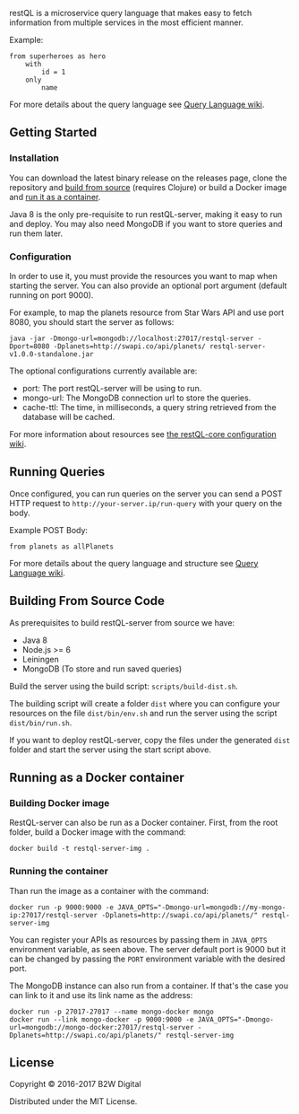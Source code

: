 restQL is a microservice query language that makes easy to fetch information from multiple services in the most efficient manner.

Example:

```restql
from superheroes as hero
    with
        id = 1
    only
        name
```

For more details about the query language see [Query Language wiki](https://github.com/B2W-BIT/restQL-server/wiki/RestQL-Query-Language).

## Getting Started

### Installation

You can download the latest binary release on the releases page, clone the repository and [build from source](#building-from-source-code) (requires Clojure) or build a Docker image and [run it as a container](#running-as-a-docker-container).

Java 8 is the only pre-requisite to run restQL-server, making it easy to run and deploy. You may also need MongoDB if you want to store queries and run them later.

### Configuration

In order to use it, you must provide the resources you want to map when starting the server. You can also provide an optional port argument (default running on port 9000).

For example, to map the planets resource from Star Wars API and use port 8080, you should start the server as follows:

```
java -jar -Dmongo-url=mongodb://localhost:27017/restql-server -Dport=8080 -Dplanets=http://swapi.co/api/planets/ restql-server-v1.0.0-standalone.jar
```

The optional configurations currently available are:

+ port: The port restQL-server will be using to run.
+ mongo-url: The MongoDB connection url to store the queries.
+ cache-ttl: The time, in milliseconds, a query string retrieved from the database will be cached.

For more information about resources see [the restQL-core configuration wiki](https://github.com/B2W-BIT/restQL-core/wiki/Configuration#resources).

## Running Queries

Once configured, you can run queries on the server you can send a POST HTTP request to `http://your-server.ip/run-query` with your query on the body.

Example POST Body:

```restql
from planets as allPlanets
```

For more details about the query language and structure see [Query Language wiki](https://github.com/B2W-BIT/restQL-server/wiki/RestQL-Query-Language).

## Building From Source Code

As prerequisites to build restQL-server from source we have:

+ Java 8
+ Node.js >= 6
+ Leiningen
+ MongoDB (To store and run saved queries)

Build the server using the build script: `scripts/build-dist.sh`. 

The building script will create a folder `dist` where you can configure your resources on the file `dist/bin/env.sh` and run the server using the script `dist/bin/run.sh`.

If you want to deploy restQL-server, copy the files under the generated `dist` folder and start the server using the start script above.

## Running as a Docker container

### Building Docker image
RestQL-server can also be run as a Docker container.
First, from the root folder, build a Docker image with the command:
```shell
docker build -t restql-server-img .
```

### Running the container
Than run the image as a container with the command:
```shell
docker run -p 9000:9000 -e JAVA_OPTS="-Dmongo-url=mongodb://my-mongo-ip:27017/restql-server -Dplanets=http://swapi.co/api/planets/" restql-server-img
```

You can register your APIs as resources by passing them in `JAVA_OPTS` environment variable, as seen above.
The server default port is 9000 but it can be changed by passing the `PORT` environment variable with the desired port.

The MongoDB instance can also run from a container. If that's the case you can link to it and use its link name as the address:
```shell
docker run -p 27017-27017 --name mongo-docker mongo
docker run --link mongo-docker -p 9000:9000 -e JAVA_OPTS="-Dmongo-url=mongodb://mongo-docker:27017/restql-server -Dplanets=http://swapi.co/api/planets/" restql-server-img
```

## License

Copyright © 2016-2017 B2W Digital

Distributed under the MIT License.
